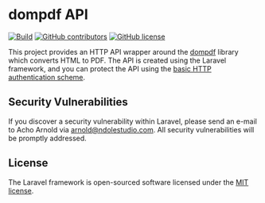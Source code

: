dompdf API
==========

[![Build](https://github.com/NdoleStudio/dompdf-api/actions/workflows/ci.yml/badge.svg)](https://github.com/NdoleStudio/dompdf-api/actions/workflows/ci.yml)
[![GitHub contributors](https://img.shields.io/github/contributors/NdoleStudio/dompdf-api)](https://github.com/NdoleStudio/dompdf-api/graphs/contributors)
[![GitHub license](https://img.shields.io/github/license/NdoleStudio/dompdf-api?color=brightgreen)](https://github.com/NdoleStudio/dompdf-api/blob/master/LICENSE)

This project provides an HTTP API wrapper around the [dompdf](https://github.com/dompdf/dompdf) library which converts HTML to PDF. The API is created
using the Laravel framework, and you can protect the API using the [basic HTTP authentication scheme](https://datatracker.ietf.org/doc/html/rfc7617).

## Security Vulnerabilities

If you discover a security vulnerability within Laravel, please send an e-mail to Acho Arnold via [arnold@ndolestudio.com](mailto:arnold@ndolestudio.com). All security vulnerabilities will be promptly addressed.

## License

The Laravel framework is open-sourced software licensed under the [MIT license](https://opensource.org/licenses/MIT).
